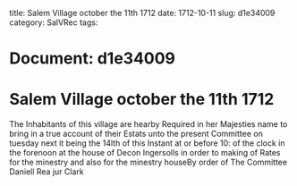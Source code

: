 title: Salem Village october the 11th 1712
date: 1712-10-11
slug: d1e34009
category: SalVRec
tags: 




# Document: d1e34009


# Salem Village october the 11th 1712 

The Inhabitants of this village are hearby Required in her Majesties name to bring in a true account of their Estats unto the present Committee on tuesday next it being the 14lth of this Instant at or before 10: of the clock in the forenoon at the house of Decon Ingersolls in order to making of Rates for the minestry and also for the minestry houseBy order of The Committee Daniell Rea jur Clark
